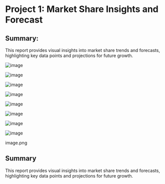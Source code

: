 # Project 1: Market Share Insights and Forecast

## Summary:

This report provides visual insights into market share trends and forecasts, highlighting key data points and projections for future growth.

![image](https://github.com/user-attachments/assets/69332be0-e1da-4faa-948c-093055f51cbe)

![image](https://github.com/user-attachments/assets/d1bd73eb-c76c-4fa9-b54e-9b0dfbe0af07)

![image](https://github.com/user-attachments/assets/9638fe99-8383-445e-b7df-322130c04d0a)

![image](https://github.com/user-attachments/assets/573fb108-18bb-4660-aecb-dea0e917ed22)

![image](https://github.com/user-attachments/assets/74918582-9e0d-4200-9138-8fe61aa8df5c)

![image](https://github.com/user-attachments/assets/682ccdd7-b059-4be7-b1d6-42312f94a372)

![image](https://github.com/user-attachments/assets/b71ea444-46e7-4614-ae94-1d7285cc81c7)

![image](https://github.com/user-attachments/assets/65947e5d-2442-45f9-b094-169b99df9a4d)

image.png

## Summary

This report provides visual insights into market share trends and forecasts, highlighting key data points and projections for future growth.

